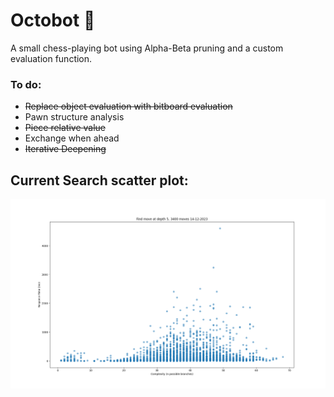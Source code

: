 # Octobot 🐙

A small chess-playing bot using Alpha-Beta pruning and a custom evaluation function.

### To do:
- ~~Replace object evaluation with bitboard evaluation~~
- Pawn structure analysis
- ~~Piece relative value~~
- Exchange when ahead
- ~~Iterative Deepening~~

## Current Search scatter plot:
![image info](Octobot/src/My%20Bot/graphs/scatterResponse5.png)